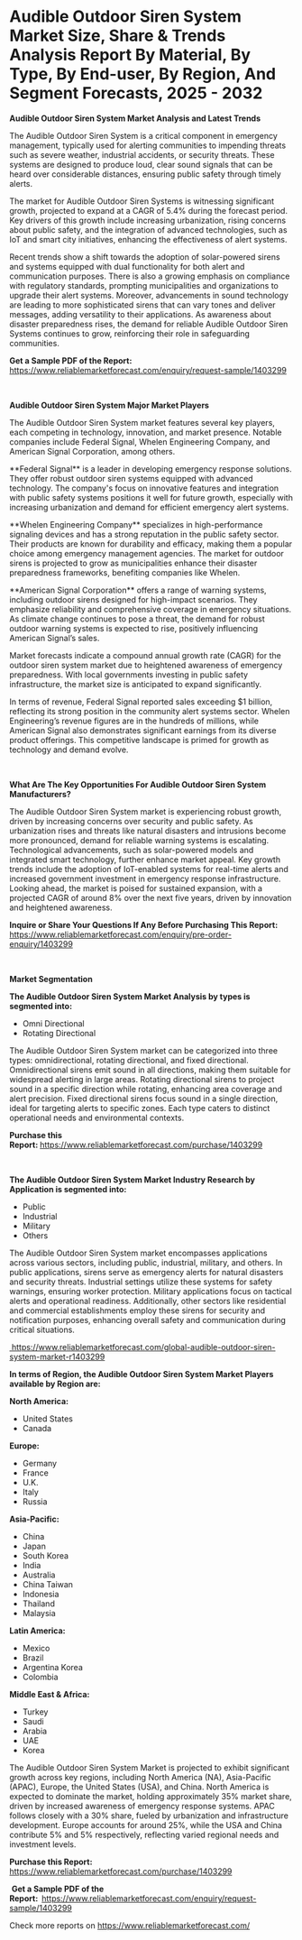 <p><h1>Audible Outdoor Siren System Market Size, Share & Trends Analysis Report By Material, By Type, By End-user, By Region, And Segment Forecasts, 2025 - 2032</h1></p><p><strong>Audible Outdoor Siren System Market Analysis and Latest Trends</strong></p>
<p><p>The Audible Outdoor Siren System is a critical component in emergency management, typically used for alerting communities to impending threats such as severe weather, industrial accidents, or security threats. These systems are designed to produce loud, clear sound signals that can be heard over considerable distances, ensuring public safety through timely alerts.</p><p>The market for Audible Outdoor Siren Systems is witnessing significant growth, projected to expand at a CAGR of 5.4% during the forecast period. Key drivers of this growth include increasing urbanization, rising concerns about public safety, and the integration of advanced technologies, such as IoT and smart city initiatives, enhancing the effectiveness of alert systems. </p><p>Recent trends show a shift towards the adoption of solar-powered sirens and systems equipped with dual functionality for both alert and communication purposes. There is also a growing emphasis on compliance with regulatory standards, prompting municipalities and organizations to upgrade their alert systems. Moreover, advancements in sound technology are leading to more sophisticated sirens that can vary tones and deliver messages, adding versatility to their applications. As awareness about disaster preparedness rises, the demand for reliable Audible Outdoor Siren Systems continues to grow, reinforcing their role in safeguarding communities.</p></p>
<p><strong>Get a Sample PDF of the Report:&nbsp;</strong> <a href="https://www.reliablemarketforecast.com/enquiry/request-sample/1403299?utm_campaign=2307&utm_medium=2&utm_source=Github&utm_content=ia&utm_term=28032025&utm_id=audible-outdoor-siren-system">https://www.reliablemarketforecast.com/enquiry/request-sample/1403299</a></p>
<p>&nbsp;</p>
<p><strong>Audible Outdoor Siren System Major Market Players</strong></p>
<p><p>The Audible Outdoor Siren System market features several key players, each competing in technology, innovation, and market presence. Notable companies include Federal Signal, Whelen Engineering Company, and American Signal Corporation, among others.</p><p>**Federal Signal** is a leader in developing emergency response solutions. They offer robust outdoor siren systems equipped with advanced technology. The company's focus on innovative features and integration with public safety systems positions it well for future growth, especially with increasing urbanization and demand for efficient emergency alert systems.</p><p>**Whelen Engineering Company** specializes in high-performance signaling devices and has a strong reputation in the public safety sector. Their products are known for durability and efficacy, making them a popular choice among emergency management agencies. The market for outdoor sirens is projected to grow as municipalities enhance their disaster preparedness frameworks, benefiting companies like Whelen.</p><p>**American Signal Corporation** offers a range of warning systems, including outdoor sirens designed for high-impact scenarios. They emphasize reliability and comprehensive coverage in emergency situations. As climate change continues to pose a threat, the demand for robust outdoor warning systems is expected to rise, positively influencing American Signal’s sales.</p><p>Market forecasts indicate a compound annual growth rate (CAGR) for the outdoor siren system market due to heightened awareness of emergency preparedness. With local governments investing in public safety infrastructure, the market size is anticipated to expand significantly.</p><p>In terms of revenue, Federal Signal reported sales exceeding $1 billion, reflecting its strong position in the community alert systems sector. Whelen Engineering’s revenue figures are in the hundreds of millions, while American Signal also demonstrates significant earnings from its diverse product offerings. This competitive landscape is primed for growth as technology and demand evolve.</p></p>
<p>&nbsp;</p>
<p><strong>What Are The Key Opportunities For Audible Outdoor Siren System Manufacturers?</strong></p>
<p><p>The Audible Outdoor Siren System market is experiencing robust growth, driven by increasing concerns over security and public safety. As urbanization rises and threats like natural disasters and intrusions become more pronounced, demand for reliable warning systems is escalating. Technological advancements, such as solar-powered models and integrated smart technology, further enhance market appeal. Key growth trends include the adoption of IoT-enabled systems for real-time alerts and increased government investment in emergency response infrastructure. Looking ahead, the market is poised for sustained expansion, with a projected CAGR of around 8% over the next five years, driven by innovation and heightened awareness.</p></p>
<p><strong>Inquire or Share Your Questions If Any Before Purchasing This Report:</strong> <a href="https://www.reliablemarketforecast.com/enquiry/pre-order-enquiry/1403299?utm_campaign=2307&utm_medium=2&utm_source=Github&utm_content=ia&utm_term=28032025&utm_id=audible-outdoor-siren-system">https://www.reliablemarketforecast.com/enquiry/pre-order-enquiry/1403299</a></p>
<p>&nbsp;</p>
<p><strong>Market Segmentation</strong></p>
<p><strong>The Audible Outdoor Siren System Market Analysis by types is segmented into:</strong></p>
<p><ul><li>Omni Directional</li><li>Rotating Directional</li></ul></p>
<p><p>The Audible Outdoor Siren System market can be categorized into three types: omnidirectional, rotating directional, and fixed directional. Omnidirectional sirens emit sound in all directions, making them suitable for widespread alerting in large areas. Rotating directional sirens to project sound in a specific direction while rotating, enhancing area coverage and alert precision. Fixed directional sirens focus sound in a single direction, ideal for targeting alerts to specific zones. Each type caters to distinct operational needs and environmental contexts.</p></p>
<p><strong>Purchase this Report:&nbsp;</strong><a href="https://www.reliablemarketforecast.com/purchase/1403299?utm_campaign=2307&utm_medium=2&utm_source=Github&utm_content=ia&utm_term=28032025&utm_id=audible-outdoor-siren-system">https://www.reliablemarketforecast.com/purchase/1403299</a></p>
<p>&nbsp;</p>
<p><strong>The Audible Outdoor Siren System Market Industry Research by Application is segmented into:</strong></p>
<p><ul><li>Public</li><li>Industrial</li><li>Military</li><li>Others</li></ul></p>
<p><p>The Audible Outdoor Siren System market encompasses applications across various sectors, including public, industrial, military, and others. In public applications, sirens serve as emergency alerts for natural disasters and security threats. Industrial settings utilize these systems for safety warnings, ensuring worker protection. Military applications focus on tactical alerts and operational readiness. Additionally, other sectors like residential and commercial establishments employ these sirens for security and notification purposes, enhancing overall safety and communication during critical situations.</p></p>
<p><a href="https://www.reliablemarketforecast.com/global-audible-outdoor-siren-system-market-r1403299?utm_campaign=2307&utm_medium=2&utm_source=Github&utm_content=ia&utm_term=28032025&utm_id=audible-outdoor-siren-system">&nbsp;https://www.reliablemarketforecast.com/global-audible-outdoor-siren-system-market-r1403299</a></p>
<p><strong>In terms of Region, the Audible Outdoor Siren System Market Players available by Region are:</strong></p>
<p>
    <p> <strong> North America: </strong>
        <ul>
            <li>United States</li>
            <li>Canada</li>
        </ul>
        </p> 
    <p> <strong> Europe: </strong>
        <ul>
            <li>Germany</li>
            <li>France</li>
            <li>U.K.</li>
            <li>Italy</li>
            <li>Russia</li>
        </ul>
        </p> 
    <p> <strong> Asia-Pacific: </strong>
        <ul>
            <li>China</li>
            <li>Japan</li>
            <li>South Korea</li>
            <li>India</li>
            <li>Australia</li>
            <li>China Taiwan</li>
            <li>Indonesia</li>
            <li>Thailand</li>
            <li>Malaysia</li>
        </ul>
        </p> 
    <p> <strong> Latin America: </strong>
        <ul>
            <li>Mexico</li>
            <li>Brazil</li>
            <li>Argentina Korea</li>
            <li>Colombia</li>
        </ul>
        </p> 
    <p> <strong> Middle East & Africa: </strong>
        <ul>
            <li>Turkey</li>
            <li>Saudi</li>
            <li>Arabia</li>
            <li>UAE</li>
            <li>Korea</li>
        </ul>
    </p>
    </p>
<p><p>The Audible Outdoor Siren System Market is projected to exhibit significant growth across key regions, including North America (NA), Asia-Pacific (APAC), Europe, the United States (USA), and China. North America is expected to dominate the market, holding approximately 35% market share, driven by increased awareness of emergency response systems. APAC follows closely with a 30% share, fueled by urbanization and infrastructure development. Europe accounts for around 25%, while the USA and China contribute 5% and 5% respectively, reflecting varied regional needs and investment levels.</p></p>
<p><strong>Purchase this Report: </strong><a href="https://www.reliablemarketforecast.com/purchase/1403299?utm_campaign=2307&utm_medium=2&utm_source=Github&utm_content=ia&utm_term=28032025&utm_id=audible-outdoor-siren-system">https://www.reliablemarketforecast.com/purchase/1403299</a></p>
<p>&nbsp;<strong>Get a Sample PDF of the Report:&nbsp;&nbsp;</strong><a href="https://www.reliablemarketforecast.com/enquiry/request-sample/1403299?utm_campaign=2307&utm_medium=2&utm_source=Github&utm_content=ia&utm_term=28032025&utm_id=audible-outdoor-siren-system">https://www.reliablemarketforecast.com/enquiry/request-sample/1403299</a></p>
<p><strong></strong></p>
<p>Check more reports on <a href="https://www.reliablemarketforecast.com/?utm_campaign=2307&utm_medium=2&utm_source=Github&utm_content=ia&utm_term=28032025&utm_id=audible-outdoor-siren-system">https://www.reliablemarketforecast.com/</a></p>